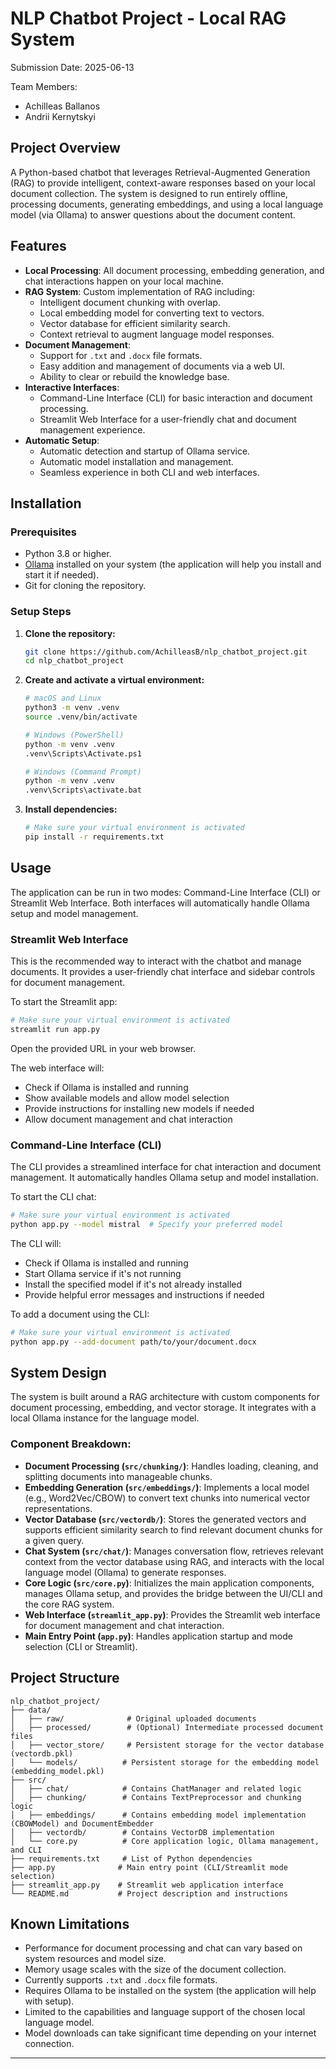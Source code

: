 
# NLP Chatbot Project - Local RAG System

Submission Date: 2025-06-13

Team Members:
- Achilleas Ballanos
- Andrii Kernytskyi

## Project Overview

A Python-based chatbot that leverages Retrieval-Augmented Generation (RAG) to provide intelligent, context-aware responses based on your local document collection. The system is designed to run entirely offline, processing documents, generating embeddings, and using a local language model (via Ollama) to answer questions about the document content.

## Features

- **Local Processing**: All document processing, embedding generation, and chat interactions happen on your local machine.
- **RAG System**: Custom implementation of RAG including:
  - Intelligent document chunking with overlap.
  - Local embedding model for converting text to vectors.
  - Vector database for efficient similarity search.
  - Context retrieval to augment language model responses.
- **Document Management**:
  - Support for `.txt` and `.docx` file formats.
  - Easy addition and management of documents via a web UI.
  - Ability to clear or rebuild the knowledge base.
- **Interactive Interfaces**:
  - Command-Line Interface (CLI) for basic interaction and document processing.
  - Streamlit Web Interface for a user-friendly chat and document management experience.
- **Automatic Setup**:
  - Automatic detection and startup of Ollama service.
  - Automatic model installation and management.
  - Seamless experience in both CLI and web interfaces.

## Installation

### Prerequisites

- Python 3.8 or higher.
- [Ollama](https://ollama.com/) installed on your system (the application will help you install and start it if needed).
- Git for cloning the repository.

### Setup Steps

1.  **Clone the repository:**
    ```bash
    git clone https://github.com/AchilleasB/nlp_chatbot_project.git
    cd nlp_chatbot_project
    ```

2.  **Create and activate a virtual environment:**
    ```bash
    # macOS and Linux
    python3 -m venv .venv
    source .venv/bin/activate

    # Windows (PowerShell)
    python -m venv .venv
    .venv\Scripts\Activate.ps1

    # Windows (Command Prompt)
    python -m venv .venv
    .venv\Scripts\activate.bat
    ```

3.  **Install dependencies:**
    ```bash
    # Make sure your virtual environment is activated
    pip install -r requirements.txt
    ```

## Usage

The application can be run in two modes: Command-Line Interface (CLI) or Streamlit Web Interface. Both interfaces will automatically handle Ollama setup and model management.

### Streamlit Web Interface

This is the recommended way to interact with the chatbot and manage documents. It provides a user-friendly chat interface and sidebar controls for document management.

To start the Streamlit app:
```bash
# Make sure your virtual environment is activated
streamlit run app.py
```
Open the provided URL in your web browser.

The web interface will:
- Check if Ollama is installed and running
- Show available models and allow model selection
- Provide instructions for installing new models if needed
- Allow document management and chat interaction

### Command-Line Interface (CLI)

The CLI provides a streamlined interface for chat interaction and document management. It automatically handles Ollama setup and model installation.

To start the CLI chat:
```bash
# Make sure your virtual environment is activated
python app.py --model mistral  # Specify your preferred model
```

The CLI will:
- Check if Ollama is installed and running
- Start Ollama service if it's not running
- Install the specified model if it's not already installed
- Provide helpful error messages and instructions if needed

To add a document using the CLI:
```bash
# Make sure your virtual environment is activated
python app.py --add-document path/to/your/document.docx
```

## System Design

The system is built around a RAG architecture with custom components for document processing, embedding, and vector storage. It integrates with a local Ollama instance for the language model.

### Component Breakdown:

-   **Document Processing (`src/chunking/`)**: Handles loading, cleaning, and splitting documents into manageable chunks.
-   **Embedding Generation (`src/embeddings/`)**: Implements a local model (e.g., Word2Vec/CBOW) to convert text chunks into numerical vector representations.
-   **Vector Database (`src/vectordb/`)**: Stores the generated vectors and supports efficient similarity search to find relevant document chunks for a given query.
-   **Chat System (`src/chat/`)**: Manages conversation flow, retrieves relevant context from the vector database using RAG, and interacts with the local language model (Ollama) to generate responses.
-   **Core Logic (`src/core.py`)**: Initializes the main application components, manages Ollama setup, and provides the bridge between the UI/CLI and the core RAG system.
-   **Web Interface (`streamlit_app.py`)**: Provides the Streamlit web interface for document management and chat interaction.
-   **Main Entry Point (`app.py`)**: Handles application startup and mode selection (CLI or Streamlit).

## Project Structure

```
nlp_chatbot_project/
├── data/
│   ├── raw/              # Original uploaded documents
│   ├── processed/        # (Optional) Intermediate processed document files
│   ├── vector_store/     # Persistent storage for the vector database (vectordb.pkl)
│   └── models/          # Persistent storage for the embedding model (embedding_model.pkl)
├── src/
│   ├── chat/            # Contains ChatManager and related logic
│   ├── chunking/        # Contains TextPreprocessor and chunking logic
│   ├── embeddings/      # Contains embedding model implementation (CBOWModel) and DocumentEmbedder
│   ├── vectordb/        # Contains VectorDB implementation
│   └── core.py          # Core application logic, Ollama management, and CLI
├── requirements.txt     # List of Python dependencies
├── app.py              # Main entry point (CLI/Streamlit mode selection)
├── streamlit_app.py    # Streamlit web application interface
└── README.md           # Project description and instructions
```

## Known Limitations

-   Performance for document processing and chat can vary based on system resources and model size.
-   Memory usage scales with the size of the document collection.
-   Currently supports `.txt` and `.docx` file formats.
-   Requires Ollama to be installed on the system (the application will help with setup).
-   Limited to the capabilities and language support of the chosen local language model.
-   Model downloads can take significant time depending on your internet connection.

---
